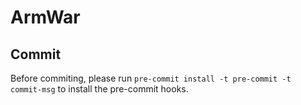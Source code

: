 # ArmWar

## Commit
Before commiting, please run `pre-commit install -t pre-commit -t commit-msg` to install the pre-commit hooks.
